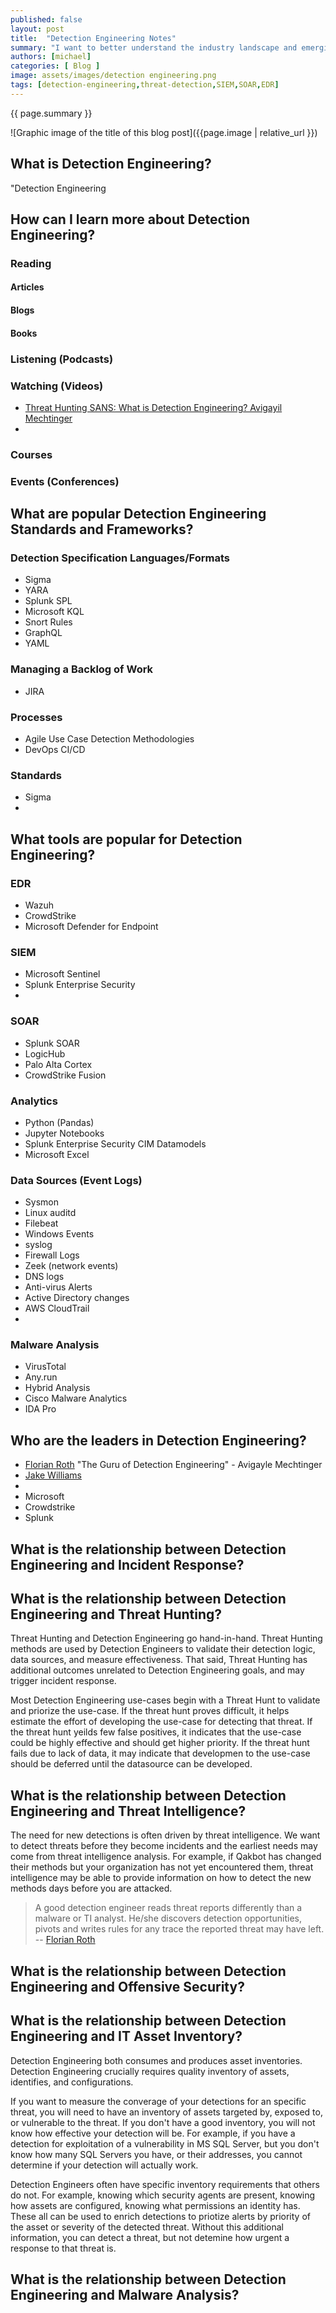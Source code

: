 ```yaml
---
published: false
layout: post
title:  "Detection Engineering Notes"
summary: "I want to better understand the industry landscape and emerging practices in Detection Engineering. These are my notes."
authors: [michael]
categories: [ Blog ]
image: assets/images/detection engineering.png
tags: [detection-engineering,threat-detection,SIEM,SOAR,EDR]
---
```

{{ page.summary }}

![Graphic image of the title of this blog post]({{page.image | relative_url }})

## What is Detection Engineering?

"Detection Engineering 

## How can I learn more about Detection Engineering?

### Reading

#### Articles

#### Blogs

#### Books

### Listening (Podcasts)

### Watching (Videos)

- [Threat Hunting SANS: What is Detection Engineering? Avigayil Mechtinger](https://www.youtube.com/watch?v=ZcXTUKPK6x0)
- 

### Courses

### Events (Conferences)

## What are popular Detection Engineering Standards and Frameworks?

### Detection Specification Languages/Formats
- Sigma
- YARA
- Splunk SPL
- Microsoft KQL
- Snort Rules
- GraphQL
- YAML

### Managing a Backlog of Work
- JIRA

### Processes

- Agile Use Case Detection Methodologies
- DevOps CI/CD

### Standards

- Sigma
- 




## What tools are popular for Detection Engineering?

### EDR
- Wazuh
- CrowdStrike
- Microsoft Defender for Endpoint

### SIEM
- Microsoft Sentinel
- Splunk Enterprise Security
- 

### SOAR
- Splunk SOAR
- LogicHub
- Palo Alta Cortex
- CrowdStrike Fusion

### Analytics

- Python (Pandas) 
- Jupyter Notebooks
- Splunk Enterprise Security CIM Datamodels
- Microsoft Excel
 
### Data Sources (Event Logs)
- Sysmon
- Linux auditd
- Filebeat
- Windows Events
- syslog
- Firewall Logs
- Zeek (network events)
- DNS logs
- Anti-virus Alerts
- Active Directory changes
- AWS CloudTrail
- 

### Malware Analysis

- VirusTotal
- Any.run
- Hybrid Analysis
- Cisco Malware Analytics
- IDA Pro

## Who are the leaders in Detection Engineering?

- [Florian Roth](https://twitter.com/cyb3rops)
    "The Guru of Detection Engineering" - Avigayle Mechtinger
- [Jake Williams]()
- 
- Microsoft
- Crowdstrike
- Splunk

## What is the relationship between Detection Engineering and Incident Response?

## What is the relationship between Detection Engineering and Threat Hunting?

Threat Hunting and Detection Engineering go hand-in-hand. Threat Hunting methods are used by Detection Engineers to validate their detection logic, data sources, and measure effectiveness. That said, Threat Hunting has additional outcomes unrelated to Detection Engineering goals, and may trigger incident response. 

Most Detection Engineering use-cases begin with a Threat Hunt to validate and priorize the use-case. If the threat hunt proves difficult, it helps estimate the effort of developing the use-case for detecting that threat. If the threat hunt yeilds few false positives, it indicates that the use-case could be highly effective and should get higher priority. If the threat hunt fails due to lack of data, it may indicate that developmen to the use-case should be deferred until the datasource can be developed.

## What is the relationship between Detection Engineering and Threat Intelligence?

The need for new detections is often driven by threat intelligence. We want to detect threats before they become incidents and the earliest needs may come from threat intelligence analysis. For example, if Qakbot has changed their methods but your organization has not yet encountered them, threat intelligence may be able to provide information on how to detect the new methods days before you are attacked.

> A good detection engineer reads threat reports differently than a malware or TI analyst. 
> He/she discovers detection opportunities, pivots and writes rules for any trace the reported threat may have left.
> -- [Florian Roth](https://twitter.com/cyb3rops/status/1405523131976929287)

## What is the relationship between Detection Engineering and Offensive Security?

## What is the relationship between Detection Engineering and IT Asset Inventory?

Detection Engineering both consumes and produces asset inventories. Detection Engineering crucially requires quality inventory of assets, identifies, and configurations. 

If you want to measure the converage of your detections for an specific threat, you will need to have an inventory of assets targeted by, exposed to, or vulnerable to the threat. If you don't have a good inventory, you will not know how effective your detection will be. For example, if you have a detection for exploitation of a vulnerability in MS SQL Server, but you don't know how many SQL Servers you have, or their addresses, you cannot determine if your detection will actually work.

Detection Engineers often have specific inventory requirements that others do not. For example, knowing which security agents are present, knowing how assets are configured, knowing what permissions an identity has. These all can be used to enrich detections to priotize alerts by priority of the asset or severity of the detected threat. Without this additional information, you can detect a threat, but not detemine how urgent a response to that threat is.

## What is the relationship between Detection Engineering and Malware Analysis?

